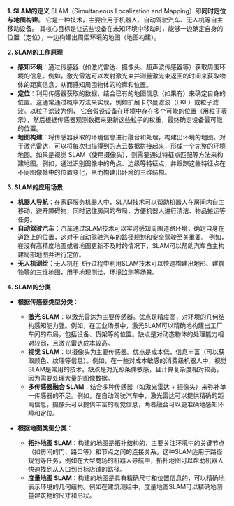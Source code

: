 **1. SLAM的定义**
SLAM（Simultaneous Localization and Mapping）即**同时定位与地图构建**。
它是一种技术，主要应用于机器人、自动驾驶汽车、无人机等自主移动设备。
其核心目标是让这些设备在未知环境中移动时，能够一边确定自身的位置（定位），一边构建出周围环境的地图（地图构建）。

**2. SLAM的工作原理**

- **感知环境**：通过传感器（如激光雷达、摄像头、超声波传感器等）获取周围环境的信息。例如，激光雷达可以发射激光束并测量激光束返回的时间来获取物体的距离信息，从而感知周围物体的轮廓和位置。
- **定位**：利用传感器获取的数据，结合已有的地图信息（如果有）来确定自身的位置。这通常通过概率方法来实现，例如扩展卡尔曼滤波（EKF）或粒子滤波。以粒子滤波为例，
            它会假设设备在环境中存在多个可能的位置（用粒子表示），然后根据传感器观测数据来更新这些粒子的权重，最终确定设备最可能的位置。
- **地图构建**：将传感器获取的环境信息进行融合和处理，构建出环境的地图。对于激光雷达，可以将每次扫描得到的点云数据拼接起来，形成一个完整的环境地图。如果是视觉 SLAM（使用摄像头），则需要通过特征点匹配等方法来构建地图。例如，通过识别图像中的角点、边缘等特征点，并跟踪这些特征点在不同图像帧中的位置变化，从而构建出环境的三维结构。

**3. SLAM的应用场景**

- **机器人导航**：在家庭服务机器人中，SLAM技术可以帮助机器人在房间内自主移动，避开障碍物，同时记住房间的布局，方便机器人进行清洁、物品搬运等任务。
- **自动驾驶汽车**：汽车通过SLAM技术可以实时感知周围道路环境，确定自身在道路上的位置，这对于自动驾驶汽车的路径规划和安全驾驶至关重要。
                例如，在没有高精度地图或者地图更新不及时的情况下，SLAM可以帮助汽车自主构建局部地图并进行定位。
- **无人机测绘**：无人机在飞行过程中利用SLAM技术可以快速构建出地形、建筑物等的三维地图，用于地理测绘、环境监测等场景。

**4. SLAM的分类**

- **根据传感器类型分类**：
    - **激光 SLAM**：以激光雷达为主要传感器。优点是精度高，对环境的几何结构感知能力强。例如，在工业场景中，激光SLAM可以精确地构建出工厂车间的布局，包括设备、货架等的位置。缺点是对动态物体的处理能力相对较弱，且激光雷达成本较高。
    - **视觉 SLAM**：以摄像头为主要传感器。优点是成本低，信息丰富（可以获取颜色、纹理等信息）。例如，在一些对成本敏感的消费级机器人中，视觉SLAM是常用的技术。缺点是对光照条件敏感，且计算复杂度相对较高，因为需要处理大量的图像数据。
    - **多传感器融合 SLAM**：结合多种传感器（如激光雷达 + 摄像头）来弥补单一传感器的不足。例如，在自动驾驶汽车中，激光雷达可以提供精确的距离信息，摄像头可以提供丰富的视觉信息，两者融合可以更准确地感知环境和定位。

- **根据地图类型分类**：
    - **拓扑地图 SLAM**：构建的地图是拓扑结构的，主要关注环境中的关键节点（如房间的门、路口等）和节点之间的连接关系。这种SLAM适用于路径规划等任务，例如在大型商场的机器人导航中，拓扑地图可以帮助机器人快速找到从入口到目标店铺的路径。
    - **度量地图 SLAM**：构建的地图是具有精确尺寸和位置信息的，可以精确地表示环境的几何结构。例如在建筑测绘中，度量地图SLAM可以精确地测量建筑物的尺寸和形状。
